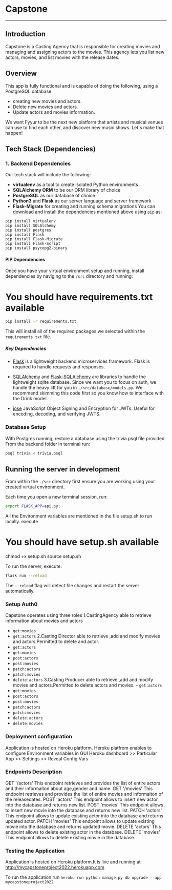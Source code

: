 # Capstone
-----------------

## Introduction

Capstone is a Casting Agency  that is responsible for creating movies and managing and assigning actors to the movies. This agency lets you list new actors, movies, and list movies with the release dates.


## Overview

This app is fully functional and is capable of doing the following, using a PostgreSQL database:

* creating new movies and actors.
* Delete new movies and actors.
* Update actors and movies information.

We want Fyyur to be the next new platform that artists and musical venues can use to find each other, and discover new music shows. Let's make that happen!

## Tech Stack (Dependencies)

### 1. Backend Dependencies
Our tech stack will include the following:
 * **virtualenv** as a tool to create isolated Python environments
 * **SQLAlchemy ORM** to be our ORM library of choice
 * **PostgreSQL** as our database of choice
 * **Python3** and **Flask** as our server language and server framework
 * **Flask-Migrate** for creating and running schema migrations
You can download and install the dependencies mentioned above using `pip` as:
```
pip install virtualenv
pip install SQLAlchemy
pip install postgres
pip install Flask
pip install Flask-Migrate
pip install Flask-Script
pip install psycopg2-binary
```
#### PIP Dependencies

Once you have your virtual environment setup and running, install dependencies by naviging to the `/src` directory and running:
# You should have requirements.txt  available
```bash
pip install -r requirements.txt
```

This will install all of the required packages we selected within the `requirements.txt` file.


##### Key Dependencies

- [Flask](http://flask.pocoo.org/) is a lightweight backend microservices framework. Flask is required to handle requests and responses.

- [SQLAlchemy](https://www.sqlalchemy.org/) and [Flask-SQLAlchemy](https://flask-sqlalchemy.palletsprojects.com/en/2.x/) are libraries to handle the lightweight sqlite database. Since we want you to focus on auth, we handle the heavy lift for you in `./src/database/models.py`. We recommend skimming this code first so you know how to interface with the Drink model.

- [jose](https://python-jose.readthedocs.io/en/latest/) JavaScript Object Signing and Encryption for JWTs. Useful for encoding, decoding, and verifying JWTS.

### Database Setup
With Postgres running, restore a database using the trivia.psql file provided. From the backend folder in terminal run:
```bash
psql trivia < trivia.psql
```

## Running the server in development

From within the `./src` directory first ensure you are working using your created virtual environment.

Each time you open a new terminal session, run:

```bash
export FLASK_APP=api.py;
```

All the Environment variables are mentioned in the file setup.sh to run locally.
execute
# You should have setup.sh  available
chmod +x setup.sh
source setup.sh

To run the server, execute:
```bash
flask run --reload
```

The `--reload` flag will detect file changes and restart the server automatically.
### Setup Auth0
Capstone operates using three roles 
1.CastingAgency 
  able to retrieve information about movies and actors
   - `get:movies`
   - `get:actors`
2.Casting Director
able to retrieve ,add and modify movies and actors.Permitted to delete and actor.
   - `get:actors`
   - `get:movies`
   - `post:actors`
   - `post:movies`
   - `patch:actors`
   - `patch:movies`
   - `delete:actors`
3.Casting Producer
able to retrieve ,add and modify movies and actors.Permitted to delete actors and movies.
    - `get:actors`
   - `get:movies`
   - `post:actors`
   - `post:movies`
   - `patch:actors`
   - `patch:movies`
   - `delete:actors`
   - `delete:movies`

### Deployment configuration
Application is hosted on Heroku platform.
Heroku platfrom enables to configure Environment variables in GUI 
 Heroku dashboard >> Particular App >> Settings >> Reveal Config Vars


### Endpoints Description
GET '/actors' 
    This endpoint retrieves and provides the list of entire actors and their informaiton about age,gender and name.
GET '/movies'
    This endpoint retrieves and provides the list of entire movies and informaiton of the releasedates.
POST 'actors'
    This endpoint allows to insert new actor into the database and returns new list.
POST 'movies'
    This endpoint allows to insert new movie into the database and returns new list.
PATCH 'actors'
    This endpoint allows to update existing actor into the database and returns updated actor.
PATCH 'movies'
    This endpoint allows to update existing movie into the database and returns updated movie.
DELETE 'actors'
    This endpoint allows to delete existing actor in the database.
DELETE 'movies'
    This endpoint allows to delete existing movie in the database.

### Testing the Application
Application is hosted on Heroku platform.It is live and running at
http://mycapstoneproject2022.herokuapp.com

To run the application run
`heroku run python manage.py db upgrade --app mycapstoneproject2022`

  
